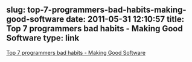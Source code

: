 slug: top-7-programmers-bad-habits-making-good-software
date: 2011-05-31 12:10:57
title: Top 7 programmers bad habits - Making Good Software
type: link
---

[Top 7 programmers bad habits - Making Good Software](http://www.makinggoodsoftware.com/2011/05/23/top-7-programmers-bad-habits/)
